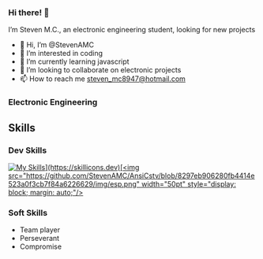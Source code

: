 ### Hi there! 👋
	
I’m Steven M.C., an electronic engineering student, looking for new projects

- 👋 Hi, I’m @StevenAMC
- 👀 I’m interested in coding
- 🌱 I’m currently learning javascript
- 💞️ I’m looking to collaborate on electronic projects
- 📫 How to reach me steven_mc8947@hotmail.com

### Electronic Engineering

## Skills
### Dev Skills
[![My Skills](https://skillicons.dev/icons?i=androidstudio,java,js,vue,html,css,matlab,autocad,mysql,sqlite,php,py,qt,c,git,github,linux,arduino,)](https://skillicons.dev)[<img src="https://github.com/StevenAMC/AnsiCstv/blob/8297eb906280fb4414e523a0f3cb7f84a6226629/img/esp.png" width="50pt"  style="display: block;
 margin: auto;"/>](img/esp.png) 

### Soft Skills
 - Team player
 - Perseverant
 - Compromise

<!---
StevenAMC/StevenAMC is a ✨ special ✨ repository because its `README.md` (this file) appears on your GitHub profile.
You can click the Preview link to take a look at your changes.
--->
